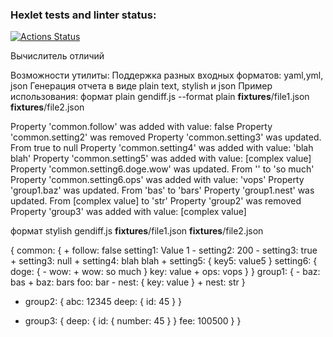 ### Hexlet tests and linter status:
[![Actions Status](https://github.com/Dmitriy-Grabovskiy/frontend-project-46/actions/workflows/hexlet-check.yml/badge.svg)](https://github.com/Dmitriy-Grabovskiy/frontend-project-46/actions)

Вычислитель отличий

Возможности утилиты:
Поддержка разных входных форматов: yaml,yml, json
Генерация отчета в виде plain text, stylish и json
Пример использования:
формат plain
gendiff.js --format plain __fixtures__/file1.json __fixtures__/file2.json

Property 'common.follow' was added with value: false
Property 'common.setting2' was removed
Property 'common.setting3' was updated. From true to null
Property 'common.setting4' was added with value: 'blah blah'
Property 'common.setting5' was added with value: [complex value]
Property 'common.setting6.doge.wow' was updated. From '' to 'so much'
Property 'common.setting6.ops' was added with value: 'vops'
Property 'group1.baz' was updated. From 'bas' to 'bars'
Property 'group1.nest' was updated. From [complex value] to 'str'
Property 'group2' was removed
Property 'group3' was added with value: [complex value]

формат stylish
gendiff.js __fixtures__/file1.json __fixtures__/file2.json

{
    common: {
      + follow: false
        setting1: Value 1
      - setting2: 200
      - setting3: true
      + setting3: null
      + setting4: blah blah
      + setting5: {
            key5: value5
        }
        setting6: {
            doge: {
              - wow:
              + wow: so much
            }
            key: value
          + ops: vops
        }
    }
    group1: {
      - baz: bas
      + baz: bars
        foo: bar
      - nest: {
            key: value
        }
      + nest: str
    }
  - group2: {
        abc: 12345
        deep: {
            id: 45
        }
    }
  + group3: {
        deep: {
            id: {
                number: 45
            }
        }
        fee: 100500
    }
}